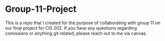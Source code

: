 # Group-11-Project
This is a repo that I created for the purpose of collaborating with group 11 on our final project for CIS 202. If you have any questions regarding comissions or anything git related, please reach out to me via canvas. 
